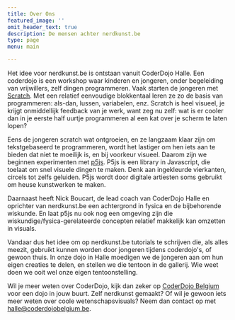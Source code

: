 ```yaml
---
title: Over Ons
featured_image: ''
omit_header_text: true
description: De mensen achter nerdkunst.be
type: page
menu: main

---
```


Het idee voor nerdkunst.be is ontstaan vanuit CoderDojo Halle. Een coderdojo is een workshop waar kinderen en jongeren, onder begeleiding van vrijwillers, zelf dingen programmeren. Vaak starten de jongeren met [Scratch](https://scratch.mit.edu/). Met een relatief eenvoudige blokkentaal leren ze zo de basis van programmeren: als-dan, lussen, variabelen, enz. Scratch is heel visueel, je krijgt onmiddellijk feedback van je werk, want zeg nu zelf: wat is er cooler dan in je eerste half uurtje programmeren al een kat over je scherm te laten lopen?

Eens de jongeren scratch wat ontgroeien, en ze langzaam klaar zijn om tekstgebaseerd te programmeren, wordt het lastiger om hen iets aan te bieden dat niet te moeilijk is, en bij voorkeur visueel. Daarom zijn we beginnen experimenten met [p5js](https://p5js.org/). P5js is een library in Javascript, die toelaat om snel visuele dingen te maken. Denk aan ingekleurde vierkanten, circels tot zelfs geluiden. P5js wordt door digitale artiesten soms gebruikt om heuse kunstwerken te maken.

Daarnaast heeft Nick Boucart, de lead coach van CoderDojo Halle en oprichter van nerdkunst.be een achtergrond in fysica en de bijbehorende wiskunde. En laat p5js nu ook nog een omgeving zijn die  wiskundige/fysica-gerelateerde concepten relatief makkelijk kan omzetten in visuals. 

Vandaar dus het idee om op nerdkunst.be tutorials te schrijven die, als alles meezit, gebruikt kunnen worden door jongeren tijdens coderdojo's, of gewoon thuis. In onze dojo in Halle moedigen we de jongeren aan om hun eigen creaties te delen, en stellen we die tentoon in de gallerij. Wie weet doen we ooit wel onze eigen tentoonstelling.

Wil je meer weten over CoderDojo, kijk dan zeker op [CoderDojo Belgium](https://coderdojobelgium.be) voor een dojo in jouw buurt.
Zelf nerdkunst gemaakt? Of wil je gewoon iets meer weten over coole wetenschapsvisuals? Neem dan contact op met halle@coderdojobelgium.be.